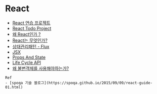 # React

- [React 연습 프로젝트](./react-fundamental)
- [React Todo Project](./react-todo)
- [왜 React인가 ?](./why-react.md)
- [React는 무엇인가?](./what-react.md)
- [상태관리패턴 - Flux](./flux.md)
- [JSX](./jsx.md)
- [Props And State](./props-state.md)
- [Life Cycle API](./life-cycle-api.md)
- [왜 불변객체를 사용해야하는가?](./why-immutability.md)
```
Ref
- [spoqa 기술 블로그](https://spoqa.github.io/2015/09/09/react-guide-01.html)
```
